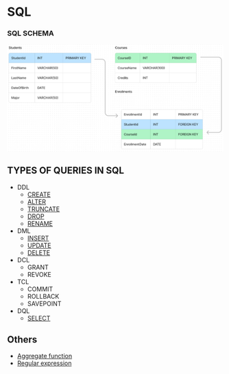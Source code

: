 # SQL

### SQL SCHEMA

<img src="./schema.png">

## TYPES OF QUERIES IN SQL

-   DDL
    -   [CREATE](./DDL/DDL.sql)
    -   [ALTER](./DDL/DDL.sql)
    -   [TRUNCATE](./DDL/DDL.sql)
    -   [DROP](./DDL/DDL.sql)
    -   [RENAME](./DDL/DDL.sql)
-   DML
    -   [INSERT](./sample_data.sql)
    -   [UPDATE](./DML/update.sql)
    -   [DELETE](./DML/delete.sql)
-   DCL
    -   GRANT
    -   REVOKE
-   TCL
    -   COMMIT
    -   ROLLBACK
    -   SAVEPOINT
-   DQL
    -   [SELECT](./DQL/select.sql)

## Others

-   [Aggregate function](./DQL/aggregate_function.sql)
-   [Regular expression](./DQL/regex.sql)
